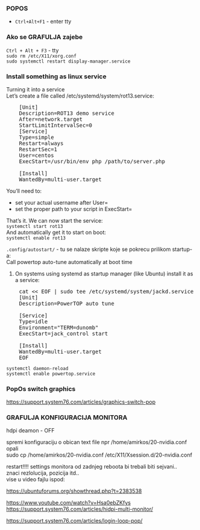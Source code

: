 ### POPOS    
- `Ctrl+Alt+F1` - enter tty    
    
### Ako se GRAFULJA zajebe    
`Ctrl + Alt + F3` - tty    
`sudo rm /etc/X11/xorg.conf`    
`sudo systemctl restart display-manager.service`    
    
### Install something as linux service    
    
Turning it into a service    
Let’s create a file called /etc/systemd/system/rot13.service:    
<pre>
    [Unit]    
    Description=ROT13 demo service    
    After=network.target    
    StartLimitIntervalSec=0    
    [Service]    
    Type=simple    
    Restart=always    
    RestartSec=1    
    User=centos  
    ExecStart=/usr/bin/env php /path/to/server.php  
      
    [Install]  
    WantedBy=multi-user.target  
</pre>

You’ll need to:  
- set your actual username after User=  
- set the proper path to your script in ExecStart=  

That’s it. We can now start the service:  
 `systemctl start rot13`  
And automatically get it to start on boot:  
`systemctl enable rot13`  
  
`.config/autostart/` - tu se nalaze skripte koje se pokrecu prilikom startup-a:  
Call powertop auto-tune automatically at boot time  
1. On systems using systemd as startup manager (like Ubuntu) install it as a service:  

<pre>
    cat << EOF | sudo tee /etc/systemd/system/jackd.service  
    [Unit]  
    Description=PowerTOP auto tune  
      
    [Service]  
    Type=idle  
    Environment="TERM=dunomb"  
    ExecStart=jack_control start  
      
    [Install]  
    WantedBy=multi-user.target  
    EOF  
</pre>

`systemctl daemon-reload`  
`systemctl enable powertop.service`  
  
### PopOs switch graphics  
https://support.system76.com/articles/graphics-switch-pop  
  
### GRAFULJA KONFIGURACIJA MONITORA  
  
hdpi deamon - OFF  
  
spremi konfiguraciju o obican text file  npr /home/amirkos/20-nvidia.conf  
opali   
 sudo cp /home/amirkos/20-nvidia.conf /etc/X11/Xsession.d/20-nvidia.conf  
  
restart!!!! settings monitora od zadnjeg reboota bi trebali biti sejvani..  
znaci rezlolucija, pozicija itd..  
vise u video fajlu ispod:  
  
https://ubuntuforums.org/showthread.php?t=2383538  
  
https://www.youtube.com/watch?v=Hsa0ebZKfys  
https://support.system76.com/articles/hidpi-multi-monitor/  
  
https://support.system76.com/articles/login-loop-pop/  
